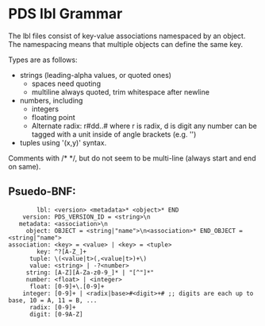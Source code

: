# PDS lbl Grammar

The lbl files consist of key-value associations namespaced by an object.
The namespacing means that multiple objects can define the same key.

Types are as follows:
  * strings (leading-alpha values, or quoted ones)
    - spaces need quoting
    - multiline always quoted, trim whitespace after newline
  * numbers, including
    - integers
    - floating point
    - Alternate radix: r#dd..# where r is radix, d is digit
    any number can be tagged with a unit inside of angle brackets (e.g. '<KM>')
  * tuples using '(x,y)' syntax.

Comments with /* */, but do not seem to be multi-line (always start and end on same).

## Psuedo-BNF:

            lbl: <version> <metadata>* <object>* END
        version: PDS_VERSION_ID = <string>\n
       metadata: <association>\n
         object: OBJECT = <string|"name">\n<association>* END_OBJECT = <string|"name">
    association: <key> = <value> | <key> = <tuple>
            key: ^?[A-Z_]+
          tuple: \(<value|t>(,<value|t>)+\)
          value: <string> | -?<number>
         string: [A-Z][A-Za-z0-9_]* | "[^"]*"
         number: <float> | <integer>
          float: [0-9]+\.[0-9]+
        integer: [0-9]+ | <radix|base>#<digit>+# ;; digits are each up to base, 10 = A, 11 = B, ...
          radix: [0-9]+
          digit: [0-9A-Z]

